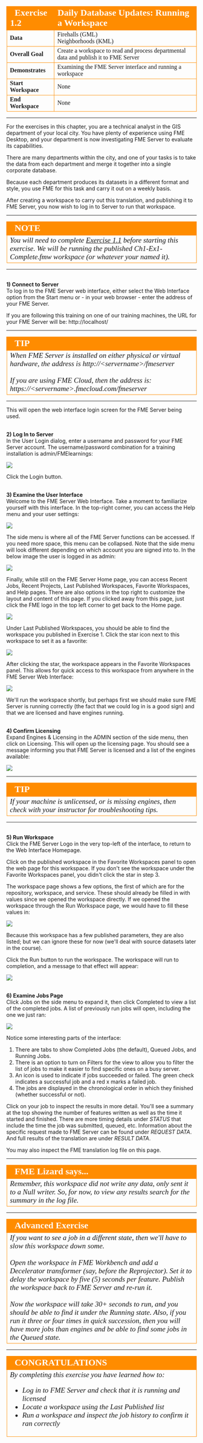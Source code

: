 <!--Exercise Section-->


<table style="border-spacing: 0px;border-collapse: collapse;font-family:serif">
<tr>
<td width=25% style="vertical-align:middle;background-color:darkorange;border: 2px solid darkorange">
<i class="fa fa-cogs fa-lg fa-pull-left fa-fw" style="color:white;padding-right: 12px;vertical-align:text-top"></i>
<span style="color:white;font-size:x-large;font-weight: bold">Exercise 1.2</span>
</td>
<td style="border: 2px solid darkorange;background-color:darkorange;color:white">
<span style="color:white;font-size:x-large;font-weight: bold">Daily Database Updates: Running a Workspace</span>
</td>
</tr>

<tr>
<td style="border: 1px solid darkorange; font-weight: bold">Data</td>
<td style="border: 1px solid darkorange">Firehalls (GML)<br>Neighborhoods (KML)</td>
</tr>

<tr>
<td style="border: 1px solid darkorange; font-weight: bold">Overall Goal</td>
<td style="border: 1px solid darkorange">Create a workspace to read and process departmental data and publish it to FME Server</td>
</tr>

<tr>
<td style="border: 1px solid darkorange; font-weight: bold">Demonstrates</td>
<td style="border: 1px solid darkorange">Examining the FME Server interface and running a workspace</td>
</tr>

<tr>
<td style="border: 1px solid darkorange; font-weight: bold">Start Workspace</td>
<td style="border: 1px solid darkorange">None</td>
</tr>

<tr>
<td style="border: 1px solid darkorange; font-weight: bold">End Workspace</td>
<td style="border: 1px solid darkorange">None</td>
</tr>

</table>

---

For the exercises in this chapter, you are a technical analyst in the GIS department of your local city. You have plenty of experience using FME Desktop, and your department is now investigating FME Server to evaluate its capabilities.

There are many departments within the city, and one of your tasks is to take the data from each department and merge it together into a single corporate database.

Because each department produces its datasets in a different format and style, you use FME for this task and carry it out on a weekly basis.   

After creating a workspace to carry out this translation, and publishing it to FME Server, you now wish to log in to Server to run that workspace.

---

<!--Tip Section-->

<table style="border-spacing: 0px">
<tr>
<td style="vertical-align:middle;background-color:darkorange;border: 2px solid darkorange">
<i class="fa fa-info-circle fa-lg fa-pull-left fa-fw" style="color:white;padding-right: 12px;vertical-align:text-top"></i>
<span style="color:white;font-size:x-large;font-weight: bold;font-family:serif">NOTE</span>
</td>
</tr>

<tr>
<td style="border: 1px solid darkorange">
<span style="font-family:serif; font-style:italic; font-size:larger">
You will need to complete <a href="https://safe-software.gitbooks.io/fme-server-authoring-training-2018/content/ServerAuthoring1Basics/Exercise1.html">Exercise 1.1</a> before starting this exercise. We will be running the published Ch1-Ex1-Complete.fmw workspace (or whatever your named it).
</span>
</td>
</tr>
</table>

---

<br>**1) Connect to Server**
<br>To log in to the FME Server web interface, either select the Web Interface option from the Start menu or - in your web browser - enter the address of your FME Server.

If you are following this training on one of our training machines, the URL for your FME Server will be: http://localhost/

---

<table style="border-spacing: 0px">
<tr>
<td style="vertical-align:middle;background-color:darkorange;border: 2px solid darkorange">
<i class="fa fa-info-circle fa-lg fa-pull-left fa-fw" style="color:white;padding-right: 12px;vertical-align:text-top"></i>
<span style="color:white;font-size:x-large;font-weight: bold;font-family:serif">TIP</span>
</td>
</tr>

<tr>
<td style="border: 1px solid darkorange">
<span style="font-family:serif; font-style:italic; font-size:larger">
When FME Server is installed on either physical or virtual hardware, the address is http://&lt;servername&gt;/fmeserver
<br><br>If you are using FME Cloud, then the address is: https://&lt;servername&gt;.fmecloud.com/fmeserver
</span>
</td>
</tr>
</table>

---

This will open the web interface login screen for the FME Server being used.


<br>**2) Log In to Server**
<br>In the User Login dialog, enter a username and password for your FME Server account. The username/password combination for a training installation is admin/FMElearnings:

![](./Images/Img1.220.Ex2.LogInWindow.png)

Click the Login button.


<br>**3) Examine the User Interface**
<br>Welcome to the FME Server Web Interface. Take a moment to familiarize yourself with this interface. In the top-right corner, you can access the Help menu and your user settings:

![](./Images/Img1.221.Ex2.TopRightMenu.png)

The side menu is where all of the FME Server functions can be accessed. If you need more space, this menu can be collapsed. Note that the side menu will look different depending on which account you are signed into to. In the below image the user is logged in as admin:

![](./Images/Img1.222.Ex2.SidebarMenu.png)

Finally, while still on the FME Server Home page, you can access Recent Jobs, Recent Projects, Last Published Workspaces, Favorite Workspaces, and Help pages. There are also options in the top right to customize the layout and content of this page.
If you clicked away from this page, just click the FME logo in the top left corner to get back to the Home page.

![](./Images/Img1.223.Ex2.HomePageOverview.png)

Under Last Published Workspaces, you should be able to find the workspace you published in Exercise 1. Click the star icon next to this workspace to set it as a favorite:

![](./Images/Img1.224.Ex2.StarWorkspace.png)

After clicking the star, the workspace appears in the Favorite Workspaces panel. This allows for quick access to this workspace from anywhere in the FME Server Web Interface:

![](./Images/Img1.225.Ex2.StarredWorkspace.png)

We'll run the workspace shortly, but perhaps first we should make sure FME Server is running correctly (the fact that we could log in is a good sign) and that we are licensed and have engines running.


<br>**4) Confirm Licensing**
<br>Expand Engines & Licensing in the ADMIN section of the side menu, then click on Licensing. This will open up the licensing page. You should see a message informing you that FME Server is licensed and a list of the engines available:

![](./Images/Img1.226.Ex2.LicensingInfo.png)

---

<table style="border-spacing: 0px">
<tr>
<td style="vertical-align:middle;background-color:darkorange;border: 2px solid darkorange">
<i class="fa fa-info-circle fa-lg fa-pull-left fa-fw" style="color:white;padding-right: 12px;vertical-align:text-top"></i>
<span style="color:white;font-size:x-large;font-weight: bold;font-family:serif">TIP</span>
</td>
</tr>

<tr>
<td style="border: 1px solid darkorange">
<span style="font-family:serif; font-style:italic; font-size:larger">
If your machine is unlicensed, or is missing engines, then check with your instructor for troubleshooting tips.
</span>
</td>
</tr>
</table>

---

<br>**5) Run Workspace**
<br>Click the FME Server Logo in the very top-left of the interface, to return to the Web Interface Homepage.

Click on the published workspace in the Favorite Workspaces panel to open the web page for this workspace. If you don't see the workspace under the Favorite Workspaces panel, you didn't click the star in step 3.

The workspace page shows a few options, the first of which are for the repository, workspace, and service. These should already be filled in with values since we opened the workspace directly. If we opened the workspace through the Run Workspace page, we would have to fill these values in:

![](./Images/Img1.227.Ex2.RunWorkspaceDialog.png)

Because this workspace has a few published parameters, they are also listed; but we can ignore these for now (we'll deal with source datasets later in the course).

Click the Run button to run the workspace. The workspace will run to completion, and a message to that effect will appear:

![](./Images/Img1.228.Ex2.RanWorkspace.png)


<br>**6) Examine Jobs Page**
<br>Click Jobs on the side menu to expand it, then click Completed to view a list of the completed jobs. A list of previously run jobs will open, including the one we just ran:

![](./Images/Img1.229.Ex2.JobsWindow.png?)

Notice some interesting parts of the interface:

1. There are tabs to show Completed Jobs (the default), Queued Jobs, and Running Jobs.
2. There is an option to turn on Filters for the view to allow you to filter the list of jobs to make it easier to find specific ones on a busy server.
3. An icon is used to indicate if jobs succeeded or failed. The green check indicates a successful job and a red x marks a failed job.
4. The jobs are displayed in the chronological order in which they finished (whether successful or not).

Click on your job to inspect the results in more detail. You'll see a summary at the top showing the number of features written as well as the time it started and finished. There are more timing details under *STATUS* that include the time the job was submitted, queued, etc. Information about the specific request made to FME Server can be found under *REQUEST DATA*. And full results of the translation are under *RESULT DATA*.

You may also inspect the FME translation log file on this page.

---

<!--Person X Says Section-->

<table style="border-spacing: 0px">
<tr>
<td style="vertical-align:middle;background-color:darkorange;border: 2px solid darkorange">
<i class="fa fa-quote-left fa-lg fa-pull-left fa-fw" style="color:white;padding-right: 12px;vertical-align:text-top"></i>
<span style="color:white;font-size:x-large;font-weight: bold;font-family:serif">FME Lizard says...</span>
</td>
</tr>

<tr>
<td style="border: 1px solid darkorange">
<span style="font-family:serif; font-style:italic; font-size:larger">
Remember, this workspace did not write any data, only sent it to a Null writer. So, for now, to view any results search for the summary in the log file.
</span>
</td>
</tr>
</table>

---

<!--Advanced Exercise Section-->

<table style="border-spacing: 0px">
<tr>
<td style="vertical-align:middle;background-color:darkorange;border: 2px solid darkorange">
<i class="fa fa-cogs fa-lg fa-pull-left fa-fw" style="color:white;padding-right: 12px;vertical-align:text-top"></i>
<span style="color:white;font-size:x-large;font-weight: bold;font-family:serif">Advanced Exercise</span>
</td>
</tr>

<tr>
<td style="border: 1px solid darkorange">
<span style="font-family:serif; font-style:italic; font-size:larger">
If you want to see a job in a different state, then we'll have to slow this workspace down some.
<br><br>Open the workspace in FME Workbench and add a Decelerator transformer (say, before the Reprojector). Set it to delay the workspace by five (5) seconds per feature. Publish the workspace back to FME Server and re-run it.
<br><br>Now the workspace will take 30+ seconds to run, and you should be able to find it under the Running state. Also, if you run it three or four times in quick succession, then you will have more jobs than engines and be able to find some jobs in the Queued state.   
</span>
</td>
</tr>
</table>

---

<!--Exercise Congratulations Section-->

<table style="border-spacing: 0px">
<tr>
<td style="vertical-align:middle;background-color:darkorange;border: 2px solid darkorange">
<i class="fa fa-thumbs-o-up fa-lg fa-pull-left fa-fw" style="color:white;padding-right: 12px;vertical-align:text-top"></i>
<span style="color:white;font-size:x-large;font-weight: bold;font-family:serif">CONGRATULATIONS</span>
</td>
</tr>

<tr>
<td style="border: 1px solid darkorange">
<span style="font-family:serif; font-style:italic; font-size:larger">
By completing this exercise you have learned how to:
<br>
<ul><li>Log in to FME Server and check that it is running and licensed</li>
<li>Locate a workspace using the Last Published list</li>
<li>Run a workspace and inspect the job history to confirm it ran correctly</li>
</span>
</td>
</tr>
</table>
